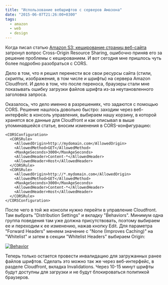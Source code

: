 ```yaml
---
title: "Использование вебшрифтов с серверов Амазона"
date: "2015-06-07T21:26:00+0300"
tags:
  - amazon
  - web
  - design
---
```

Когда писал статью [Amazon S3: кеширование страниц веб-сайта](http://www.juev.org/2015/06/01/amazon-cache/) затронул вопрос Cross-Origin Resource Sharing, ошибочно приняв его за решение проблемы с кешированием. И вот сегодня мне пришлось чуть более подробно разобраться с CORS.

Дело в том, что я решил перенести все свои ресурсы сайта (стили, скрипты, изображения, в том числе и шрифты) на сервера Amazon Cloudfront. И дело в том, что после переноса, браузеры стали мне показывать ошибку загрузки файлов шрифта из-за неутановленного заголовка запроса.

Оказалось, что дело именно в разрешениях, что задаются с помощью CORS. Решение нашлось довольно быстро: заходим через веб-интерфейс в консоль управления, выбираем нашу корзину, в которой хранятся все данные для Cloudfront и как описывал в выше упоминавшейся статье, вносим изменения в CORS-конфигурацию:

	<CORSConfiguration>
	  <CORSRule>
		<AllowedOrigin>http://mydomain.com</AllowedOrigin>
		<AllowedMethod>GET</AllowedMethod>
		<MaxAgeSeconds>3000</MaxAgeSeconds>
		<AllowedHeader>Content-*</AllowedHeader>
		<AllowedHeader>Host</AllowedHeader>
	  </CORSRule>
	  <CORSRule>
		<AllowedOrigin>http://*.mydomain.com</AllowedOrigin>
		<AllowedMethod>GET</AllowedMethod>
		<MaxAgeSeconds>3000</MaxAgeSeconds>
		<AllowedHeader>Content-*</AllowedHeader>
		<AllowedHeader>Host</AllowedHeader>
	  </CORSRule>
	</CORSConfiguration>

После чего в той же консоли нужно перейти в управление Cloudfront. Там выбрать "Distribution Settings" и вкладку "Behaviors". Минимум одна группа поведения там уже должна присутствовать, поэтому выбираем ее и переходим к ее изменению, нажав кнопку Edit. Для параметра "Forward Headers" меняем значение с "None (Improves Caching)" на "Whitelist" и затем в секции "Whitelist Headers" выбираем Origin:

[![Behavior](https://static.juev.org/2015/06/behavior-th.png)](https://static.juev.org/2015/06/behavior.png "Behavior")

Теперь только остается провести инвалидацию для загружанных ранее файлов шрифтов. Сделать это можно так же через веб-интерфейс, в разделе Cloudfront, вкладка Invalidations. Через 10-15 минут шрифты будут доступны для загрузки и не будут блокироваться политикой браузеров.
